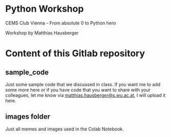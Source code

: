# Python Workshop

CEMS Club Vienna - From absolute 0 to Python hero

Workshop by Matthias Hausberger

# Content of this Gitlab repository
## sample_code
Just some sample code that we discussed in class. If you want me to add some more here or if you have code that you want to share with your colleagues, let me know via matthias.hausberger@s.wu.ac.at, I will upload it here.

## images folder
Just all memes and images used in the Colab Notebook.
